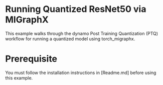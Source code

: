 

Running Quantized ResNet50 via MIGraphX
=========================================
This example walks through the dynamo Post Training Quantization (PTQ) workflow for running a quantized model using torch_migraphx.

Prerequisite
=============
You must follow the installation instructions in [Readme.md] before using this example.




